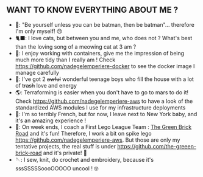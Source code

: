 ## WANT TO KNOW EVERYTHING ABOUT ME ?


* 🦇: "Be yourself unless you can be batman, then be batman"... therefore I'm only myself! 😢
* 🐈‍⬛: I love cats, but between you and me, who does not ? What's best than the loving song of a meowing cat at 3 am ? 
* 🐋: I enjoy working with containers, give me the impression of being much more tidy than I really am ! Check https://github.com/nadegelemperiere-docker to see the docker image I manage carefully
* 🧒: I've got 2 ~~awful~~ wonderful teenage boys who fill the house with a lot of ~~trash~~ love and energy
* 🌎: Terraforming is easier when you don't have to go to mars to do it! Check https://github.com/nadegelemperiere-aws to have a look of the standardized AWS modules I use for my infrastructure deployments
* 🗽: I'm so terribly French, but for now, I leave next to New York baby, and it's an amazing experience !
* 🧱: On week ends, I coach a First Lego League Team : [The Green Brick Road](https://the-green-brick-road.org) and it's fun! Therefore, I work a bit on spike lego https://github.com/nadegelemperiere-aws. But those are only my tentative projects, the real stuff is under https://github.com/the-greeen-brick-road and it's private! 🤫
* 🪡: I sew, knit, do crochet and embroidery, because it's sssSSSSSoooOOOOO uncool ! 🤓


